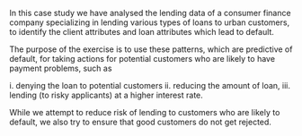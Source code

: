 In this case study we have analysed the lending data of a consumer finance company specializing in lending various types of loans to urban customers, to identify the client attributes and loan attributes which lead to default.

The purpose of the exercise is to use these patterns, which are predictive of default, for taking actions for potential customers who are likely to have payment problems, such as

i. denying the loan to potential customers
ii. reducing the amount of loan,
iii. lending (to risky applicants) at a higher interest rate.

While we attempt to reduce risk of lending to customers who are likely to default, we also try to ensure that good customers do not get rejected.
